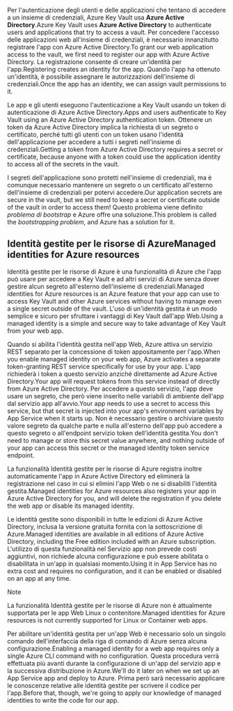 <span data-ttu-id="3f87e-101">Per l'autenticazione degli utenti e delle applicazioni che tentano di accedere a un insieme di credenziali, Azure Key Vault usa **Azure Active Directory**.</span><span class="sxs-lookup"><span data-stu-id="3f87e-101">Azure Key Vault uses **Azure Active Directory** to authenticate users and applications that try to access a vault.</span></span> <span data-ttu-id="3f87e-102">Per concedere l'accesso delle applicazioni web all'insieme di credenziali, è necessario innanzitutto registrare l'app con Azure Active Directory.</span><span class="sxs-lookup"><span data-stu-id="3f87e-102">To grant our web application access to the vault, we first need to register our app with Azure Active Directory.</span></span> <span data-ttu-id="3f87e-103">La registrazione consente di creare un'identità per l'app.</span><span class="sxs-lookup"><span data-stu-id="3f87e-103">Registering creates an identity for the app.</span></span> <span data-ttu-id="3f87e-104">Quando l'app ha ottenuto un'identità, è possibile assegnare le autorizzazioni dell'insieme di credenziali.</span><span class="sxs-lookup"><span data-stu-id="3f87e-104">Once the app has an identity, we can assign vault permissions to it.</span></span>

<span data-ttu-id="3f87e-105">Le app e gli utenti eseguono l'autenticazione a Key Vault usando un token di autenticazione di Azure Active Directory.</span><span class="sxs-lookup"><span data-stu-id="3f87e-105">Apps and users authenticate to Key Vault using an Azure Active Directory authentication token.</span></span> <span data-ttu-id="3f87e-106">Ottenere un token da Azure Active Directory implica la richiesta di un segreto o certificato, perché tutti gli utenti con un token usano l'identità dell'applicazione per accedere a tutti i segreti nell'insieme di credenziali.</span><span class="sxs-lookup"><span data-stu-id="3f87e-106">Getting a token from Azure Active Directory requires a secret or certificate, because anyone with a token could use the application identity to access all of the secrets in the vault.</span></span>

<span data-ttu-id="3f87e-107">I segreti dell'applicazione sono protetti nell'insieme di credenziali, ma è comunque necessario mantenere un segreto o un certificato all'esterno dell'insieme di credenziali per potervi accedere.</span><span class="sxs-lookup"><span data-stu-id="3f87e-107">Our application secrets are secure in the vault, but we still need to keep a secret or certificate outside of the vault in order to access them!</span></span> <span data-ttu-id="3f87e-108">Questo problema viene definito *problema di bootstrap* e Azure offre una soluzione.</span><span class="sxs-lookup"><span data-stu-id="3f87e-108">This problem is called the *bootstrapping problem*, and Azure has a solution for it.</span></span>

## <a name="managed-identities-for-azure-resources"></a><span data-ttu-id="3f87e-109">Identità gestite per le risorse di Azure</span><span class="sxs-lookup"><span data-stu-id="3f87e-109">Managed identities for Azure resources</span></span>

<span data-ttu-id="3f87e-110">Identità gestite per le risorse di Azure è una funzionalità di Azure che l'app può usare per accedere a Key Vault e ad altri servizi di Azure senza dover gestire alcun segreto all'esterno dell'insieme di credenziali.</span><span class="sxs-lookup"><span data-stu-id="3f87e-110">Managed identities for Azure resources is an Azure feature that your app can use to access Key Vault and other Azure services without having to manage even a single secret outside of the vault.</span></span> <span data-ttu-id="3f87e-111">L'uso di un'identità gestita è un modo semplice e sicuro per sfruttare i vantaggi di Key Vault dall'app Web.</span><span class="sxs-lookup"><span data-stu-id="3f87e-111">Using a managed identity is a simple and secure way to take advantage of Key Vault from your web app.</span></span>

<span data-ttu-id="3f87e-112">Quando si abilita l'identità gestita nell'app Web, Azure attiva un servizio REST separato per la concessione di token appositamente per l'app.</span><span class="sxs-lookup"><span data-stu-id="3f87e-112">When you enable managed identity on your web app, Azure activates a separate token-granting REST service specifically for use by your app.</span></span> <span data-ttu-id="3f87e-113">L'app richiederà i token a questo servizio anziché direttamente ad Azure Active Directory.</span><span class="sxs-lookup"><span data-stu-id="3f87e-113">Your app will request tokens from this service instead of directly from Azure Active Directory.</span></span> <span data-ttu-id="3f87e-114">Per accedere a questo servizio, l'app deve usare un segreto, che però viene inserito nelle variabili di ambiente dell'app dal servizio app all'avvio.</span><span class="sxs-lookup"><span data-stu-id="3f87e-114">Your app needs to use a secret to access this service, but that secret is injected into your app's environment variables by App Service when it starts up.</span></span> <span data-ttu-id="3f87e-115">Non è necessario gestire o archiviare questo valore segreto da qualche parte e nulla all'esterno dell'app può accedere a questo segreto o all'endpoint servizio token dell'identità gestita.</span><span class="sxs-lookup"><span data-stu-id="3f87e-115">You don't need to manage or store this secret value anywhere, and nothing outside of your app can access this secret or the managed identity token service endpoint.</span></span>

<span data-ttu-id="3f87e-116">La funzionalità Identità gestite per le risorse di Azure registra inoltre automaticamente l'app in Azure Active Directory ed eliminerà la registrazione nel caso in cui si elimini l'app Web o ne si disabiliti l'identità gestita.</span><span class="sxs-lookup"><span data-stu-id="3f87e-116">Managed identities for Azure resources also registers your app in Azure Active Directory for you, and will delete the registration if you delete the web app or disable its managed identity.</span></span>

<span data-ttu-id="3f87e-117">Le identità gestite sono disponibili in tutte le edizioni di Azure Active Directory, inclusa la versione gratuita fornita con la sottoscrizione di Azure.</span><span class="sxs-lookup"><span data-stu-id="3f87e-117">Managed identities are available in all editions of Azure Active Directory, including the Free edition included with an Azure subscription.</span></span> <span data-ttu-id="3f87e-118">L'utilizzo di questa funzionalità nel Servizio app non prevede costi aggiuntivi, non richiede alcuna configurazione e può essere abilitata o disabilitata in un'app in qualsiasi momento.</span><span class="sxs-lookup"><span data-stu-id="3f87e-118">Using it in App Service has no extra cost and requires no configuration, and it can be enabled or disabled on an app at any time.</span></span>

> [!NOTE]
> <span data-ttu-id="3f87e-119">La funzionalità Identità gestite per le risorse di Azure non è attualmente supportata per le app Web Linux o contenitore.</span><span class="sxs-lookup"><span data-stu-id="3f87e-119">Managed identities for Azure resources is not currently supported for Linux or Container web apps.</span></span>

<span data-ttu-id="3f87e-120">Per abilitare un'identità gestita per un'app Web è necessario solo un singolo comando dell'interfaccia della riga di comando di Azure senza alcuna configurazione.</span><span class="sxs-lookup"><span data-stu-id="3f87e-120">Enabling a managed identity for a web app requires only a single Azure CLI command with no configuration.</span></span> <span data-ttu-id="3f87e-121">Questa procedura verrà effettuata più avanti durante la configurazione di un'app del servizio app e la successiva distribuzione in Azure.</span><span class="sxs-lookup"><span data-stu-id="3f87e-121">We'll do it later on when we set up an App Service app and deploy to Azure.</span></span> <span data-ttu-id="3f87e-122">Prima però sarà necessario applicare le conoscenze relative alle identità gestite per scrivere il codice per l'app.</span><span class="sxs-lookup"><span data-stu-id="3f87e-122">Before that, though, we're going to apply our knowledge of managed identities to write the code for our app.</span></span>